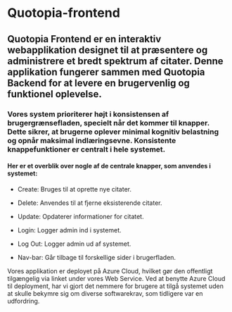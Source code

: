 # Quotopia-frontend

## Quotopia Frontend er en interaktiv webapplikation designet til at præsentere og administrere et bredt spektrum af citater. Denne applikation fungerer sammen med Quotopia Backend for at levere en brugervenlig og funktionel oplevelse.

### Vores system prioriterer højt i konsistensen af brugergrænsefladen, specielt når det kommer til knapper. Dette sikrer, at brugerne oplever minimal kognitiv belastning og opnår maksimal indlæringsevne. Konsistente knappefunktioner er centralt i hele systemet.

#### Her er et overblik over nogle af de centrale knapper, som anvendes i systemet:

- Create: Bruges til at oprette nye citater.

- Delete: Anvendes til at fjerne eksisterende citater.

- Update: Opdaterer informationer for citatet. 

- Login: Logger admin ind i systemet.

- Log Out: Logger admin ud af systemet.

- Nav-bar: Går tilbage til forskellige sider i brugerfladen.

Vores applikation er deployet på Azure Cloud, hvilket gør den offentligt tilgængelig via linket under vores Web Service. Ved at benytte Azure Cloud til deployment, har vi gjort det nemmere for brugere at tilgå systemet uden at skulle bekymre sig om diverse softwarekrav, som tidligere var en udfordring.
